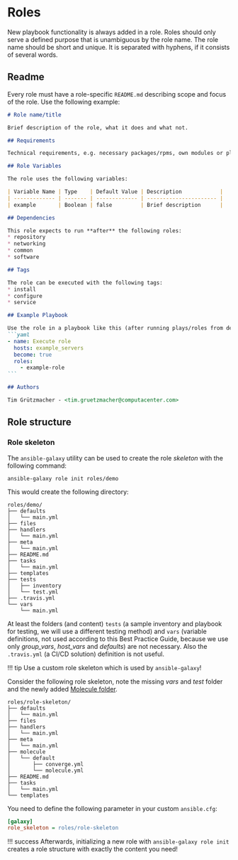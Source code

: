 # Roles

New playbook functionality is always added in a role. Roles should only serve a defined purpose that is unambiguous by the role name.
The role name should be short and unique. It is separated with hyphens, if it consists of several words.

## Readme

Every role must have a role-specific `README.md` describing scope and focus of the role. Use the following example:

````markdown
# Role name/title

Brief description of the role, what it does and what not.

## Requirements

Technical requirements, e.g. necessary packages/rpms, own modules or plugins.

## Role Variables

The role uses the following variables:

| Variable Name | Type    | Default Value | Description            |
| ------------- | ------- | ------------- | ---------------------- |
| example       | Boolean | false         | Brief description      |

## Dependencies

This role expects to run **after** the following roles:
* repository
* networking
* common
* software

## Tags

The role can be executed with the following tags:
* install
* configure
* service

## Example Playbook

Use the role in a playbook like this (after running plays/roles from dependencies section):
```yaml
- name: Execute role
  hosts: example_servers
  become: true
  roles:
    - example-role
```

## Authors

Tim Grützmacher - <tim.gruetzmacher@computacenter.com>

````

## Role structure

### Role skeleton

The `ansible-galaxy` utility can be used to create the role *skeleton* with the following command:

```console
ansible-galaxy role init roles/demo
```

This would create the following directory:

``` { .console .no-copy }
roles/demo/
├── defaults
│   └── main.yml
├── files
├── handlers
│   └── main.yml
├── meta
│   └── main.yml
├── README.md
├── tasks
│   └── main.yml
├── templates
├── tests
│   ├── inventory
│   └── test.yml
├── .travis.yml
└── vars
    └── main.yml
```

At least the folders (and content) `tests` (a sample inventory and playbook for testing, we will use a different testing method) and `vars` (variable definitions, not used according to this Best Practice Guide, because we use only *group_vars*, *host_vars* and *defaults*) are not necessary. Also the `.travis.yml` (a CI/CD solution) definition is not useful.

!!! tip
    Use a custom role skeleton which is used by `ansible-galaxy`!

Consider the following role skeleton, note the missing *vars* and *test* folder and the newly added [Molecule folder](testing.md#molecule).

``` { .console .no-copy }
roles/role-skeleton/
├── defaults
│   └── main.yml
├── files
├── handlers
│   └── main.yml
├── meta
│   └── main.yml
├── molecule
│   └── default
│       ├── converge.yml
│       └── molecule.yml
├── README.md
├── tasks
│   └── main.yml
└── templates
```

You need to define the following parameter in your custom `ansible.cfg`:

```ini
[galaxy]
role_skeleton = roles/role-skeleton
```

!!! success
    Afterwards, initializing a new role with `ansible-galaxy role init` creates a role structure with exactly the content you need!
